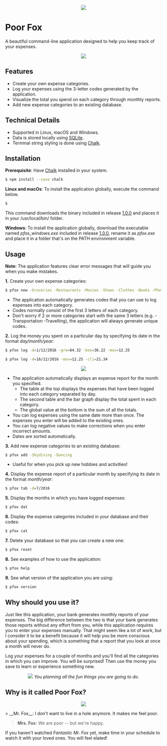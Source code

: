 <p align="center">
  <img src="https://github.com/diegomacario/Poor-Fox/blob/master/readme_images/poor_fox_ascii_logo.png"/>
</p>

# Poor Fox

A beautiful command-line application designed to help you keep track of your expenses.

<p align="center">
  <img src="https://github.com/diegomacario/Poor-Fox/blob/master/readme_images/introductory_gif.gif"/>
</p>

## Features 

- Create your own expense categories.
- Log your expenses using the 3-letter codes generated by the application.
- Visualize the total you spend on each category through monthly reports.
- Add new expense categories to an existing database.

## Technical Details

- Supported in Linux, macOS and Windows.
- Data is stored locally using [SQLite](https://www.sqlite.org/index.html).
- Terminal string styling is done using [Chalk](https://github.com/chalk/chalk).

## Installation

__Prerequisite__: Have [Chalk](https://github.com/chalk/chalk) installed in your system.
 ```sh
 $ npm install --save chalk
 ```
__Linux and macOs__: To install the application globally, execute the command below.
 ```sh
 $ 
 ```
This command downloads the binary included in release [1.0.0](https://github.com/diegomacario/Poor-Fox/releases) and places it in your /usr/local/bin/ folder.

__Windows__: To install the application globally, download the executable named _pfox_windows.exe_ included in release [1.0.0](https://github.com/diegomacario/Poor-Fox/releases), rename it as _pfox.exe_ and place it in a folder that's on the PATH environment variable.

## Usage

__Note__: The application features clear error messages that will guide you when you make mistakes.

__1.__ Create your own expense categories:
 ```sh
 $ pfox new -Groceries -Restaurants -Movies -Shows -Clothes -Books -Photography -Climbing
 ```
 - The application automatically generates codes that you can use to log expenses into each category. 
 - Codes normally consist of the first 3 letters of each category.
 - Don't worry if 2 or more categories start with the same 3 letters (e.g. -Transportation -Travelling), the application will always generate unique codes.  

__2.__ Log the money you spent on a particular day by specifying its date in the format _day/month/year_:
 ```sh
 $ pfox log -d=1/12/2016 -gro=64.32 -boo=36.22 -mov=12.25
 
 $ pfox log -d=16/12/2016 -mov=12.25 -cli=21.34
 ```
 <p align="center">
  <img src="https://github.com/diegomacario/Poor-Fox/blob/master/readme_images/expense_report.png"/>
</p>
 
 - The application automatically displays an expense report for the month you specified.
    - The table at the top displays the expenses that have been logged into each category separated by day.
    - The second table and the bar graph display the total spent in each category.
    - The global value at the bottom is the sum of all the totals.
 - You can log expenses using the same date more than once. The expenses you enter will be added to the existing ones.
 - You can log negative values to make corrections when you enter incorrect amounts.
 - Dates are sorted automatically.
 
__3.__ Add new expense categories to an existing database:
 ```sh
 $ pfox add -Skydiving -Dancing
 ```
  - Useful for when you pick up new hobbies and activities!
  
__4.__ Display the expense report of a particular month by specifying its date in the format _month/year_:
 ```sh
 $ pfox tab -d=7/2016
 ```

__5.__ Display the months in which you have logged expenses:
 ```sh
 $ pfox dat
 ```

__6.__ Display the expense categories included in your database and their codes:
 ```sh
 $ pfox cat
 ```
 
__7.__ Delete your database so that you can create a new one:
 ```sh
 $ pfox reset
 ```
 
 __8.__ See examples of how to use the application:
 ```sh
 $ pfox help
 ```
 
  __9.__ See what version of the application you are using:
 ```sh
 $ pfox version
 ```

## Why should you use it?

Just like this application, your bank generates monthly reports of your expenses. The big difference between the two is that your bank generates those reports without any effort from you, while this application requires you to enter your expenses manually. That might seem like a lot of work, but I consider it to be a benefit because it will help you be more conscious about your spending, which is something that a report that you look at once a month will never do. 

Log your expenses for a couple of months and you'll find all the categories in which you can improve. You will be surprised! Then use the money you save to learn or experience something new.

<p align="center">
  <img src="https://github.com/diegomacario/Poor-Fox/blob/master/readme_images/captain_crocodile.png"/>
  <em>You planning all the fun things you are going to do.</em>
</p>

## Why is it called Poor Fox?

<p align="center">
  <img src="https://github.com/diegomacario/Poor-Fox/blob/master/readme_images/fantastic_mr_fox.PNG"/>
</p>
> __Mr. Fox__: I don't want to live in a hole anymore. It makes me feel poor.

> __Mrs. Fox__: We are poor -- but we're happy.

If you haven't watched _Fantastic Mr. Fox_ yet, make time in your schedule to watch it with your loved ones. You will feel elated!
